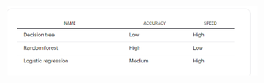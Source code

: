 
![alt text](https://github.com/rakibul-sitab/Data-Analyst-Portfolio/blob/main/Machine%20learning%20projects/Build_a_best_machine_learining_model_to_predict_the%20_right%20_real_estate_price%20_for_the_property_owners/diagram.png.png)
